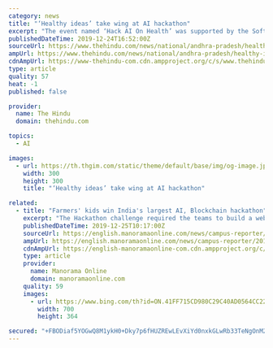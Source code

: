 ```yaml
---
category: news
title: "‘Healthy ideas’ take wing at AI hackathon"
excerpt: "The event named ‘Hack AI On Health’ was supported by the Software Technology Parks of India, Visakhapatnam, and the Computer Society of India. The event attracted a mix of academia and researchers from different colleges of the city bringing technology ..."
publishedDateTime: 2019-12-24T16:52:00Z
sourceUrl: https://www.thehindu.com/news/national/andhra-pradesh/healthy-ideas-take-wing-at-ai-hackathon/article30391080.ece
ampUrl: https://www.thehindu.com/news/national/andhra-pradesh/healthy-ideas-take-wing-at-ai-hackathon/article30391080.ece/amp/
cdnAmpUrl: https://www-thehindu-com.cdn.ampproject.org/c/s/www.thehindu.com/news/national/andhra-pradesh/healthy-ideas-take-wing-at-ai-hackathon/article30391080.ece/amp/
type: article
quality: 57
heat: -1
published: false

provider:
  name: The Hindu
  domain: thehindu.com

topics:
  - AI

images:
  - url: https://th.thgim.com/static/theme/default/base/img/og-image.jpg
    width: 300
    height: 300
    title: "‘Healthy ideas’ take wing at AI hackathon"

related:
  - title: "Farmers' kids win India's largest AI, Blockchain hackathon"
    excerpt: "The Hackathon challenge required the teams to build a web and mobile interface, develop and train their AI/ML algorithms and utilize appropriate cloud services including the Microsoft Azure Blockchain as a Service. \"We were amazed by the range and depth of submissions and the sheer quality of talent on display. It also underscores the talent ..."
    publishedDateTime: 2019-12-25T10:17:00Z
    sourceUrl: https://english.manoramaonline.com/news/campus-reporter/2019/12/25/farmers-kids-win-indias-largest-ai-blockchain-hackathon.html
    ampUrl: https://english.manoramaonline.com/news/campus-reporter/2019/12/25/farmers-kids-win-indias-largest-ai-blockchain-hackathon.amp.html
    cdnAmpUrl: https://english-manoramaonline-com.cdn.ampproject.org/c/s/english.manoramaonline.com/news/campus-reporter/2019/12/25/farmers-kids-win-indias-largest-ai-blockchain-hackathon.amp.html
    type: article
    provider:
      name: Manorama Online
      domain: manoramaonline.com
    quality: 59
    images:
      - url: https://www.bing.com/th?id=ON.41FF715CD980C29C40AD0564CC22BAD7
        width: 700
        height: 364

secured: "+FBODiaf5YOGwQ8M1ykH0+Dky7p6fHUZREwLEvXiYd0nxkGLwRb33TeNgOnM2DnL7cXqZjwM76QJeJeACw4tdT4lldoB9fw7feDP6D09chaj9c88H5Fspp0UWhqzSrIG/SukuXq5+XYBFbzIwBzcNstrKj4vmTjsMf7eM40Y8v2g5PlimjrS4a5dQSnxuA/nfqyAqoBdrJ5A6m/jCvzzvcCoy/H3I2O8UjuBHS4AxpkDYW2o72Fcp0Jop/4PC389U7id02RoszBc7cB9PngIfQ==;qKLUck9yQ1tTcWWA9DAm0w=="
---
```


